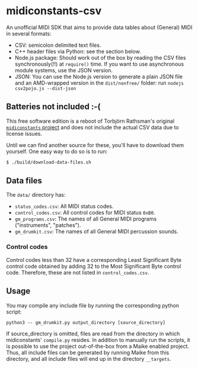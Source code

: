 ﻿
midiconstants-csv
=================

An unofficial MIDI SDK that aims to provide data tables about (General) MIDI
in several formats:
  * CSV: semicolon delimited text files.
  * C++ header files via Python: see the section below.
  * Node.js package: Should work out of the box by reading the CSV files
    synchronously(!!) at `require()` time.
    If you want to use asynchronous module systems, use the JSON version.
  * JSON: You can use the Node.js version to generate a plain JSON file
    and an AMD-wrapped version in the `dist/nonfree/` folder:
    run `nodejs csv2pojo.js --dist-json`


Batteries not included :-(
--------------------------

This free software edition is a reboot of Torbjörn Rathsman's original
[`midiconstants` project](https://github.com/milasudril/midiconstants/)
and does not include the actual CSV data due to license issues.

Until we can find another source for these, you'll have to download
them yourself. One easy way to do so is to run:

```bash
$ ./build/download-data-files.sh
```

Data files
----------

The `data/` directory has:
  * `status_codes.csv`: All MIDI status codes.
  * `control_codes.csv`: All control codes for MIDI status `0xB0`.
  * `gm_programs.csv`: The names of all General MIDI programs
    ("instruments", "patches").
  * `gm_drumkit.csv`: The names of all General MIDI percussion sounds.


### Control codes
Control codes less than 32 have a corresponding Least Significant Byte control
code obtained by adding 32 to the Most Significant Byte control code.
Therefore, these are not listed in `control_codes.csv`.


## Usage
You may compile any include file by running the corresponding python script:

    python3 -- gm_drumkit.py output_directory [source_directory]

If source_directory is omitted, files are read from the directory in which
midiconstants' `compile.py` resides.
In addition to manually run the scripts, it is possible to use the project
out-of-the-box from a Maike enabled project. Thus, all include files can be
generated by running Maike from this directory, and all include files will end
up in the directory `__targets`.




